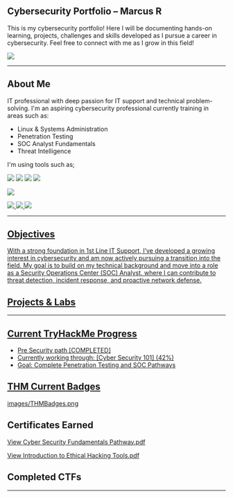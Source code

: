 ## Cybersecurity Portfolio – Marcus R

This is my cybersecurity portfolio! Here I will be documenting hands-on learning, projects, challenges and skills developed as I pursue a career in cybersecurity.
Feel free to connect with me as I grow in this field!

<a href="https://www.linkedin.com/in/marcus-radosta-b4676717a/"><img src="https://img.shields.io/badge/-LinkedIn-0072b1?&style=for-the-badge&logo+linkedin&logoColor=white" /></a>

---

## About Me

IT professional with deep passion for IT support and technical problem-solving. I'm an aspiring cybersecurity professional currently training in areas such as:

- Linux & Systems Administration
- Penetration Testing
- SOC Analyst Fundamentals
- Threat Intelligence

I'm using tools such as; 
<!-- Kali Linux -->
<img src="https://img.shields.io/badge/-Kali_Linux-557C94?style=for-the-badge&logo=kalilinux&logoColor=white"/>

<!-- Nmap -->
<img src="https://img.shields.io/badge/-Nmap-4B8BBE?style=for-the-badge&logo=gnometerminal&logoColor=white"/>

<!-- Wireshark -->
<img src="https://img.shields.io/badge/-Wireshark-1679A7?style=for-the-badge&logo=wireshark&logoColor=white"/>

<!-- Metasploit -->
<img src="https://img.shields.io/badge/-Metasploit-3F3F3F?style=for-the-badge&logo=tryhackme&logoColor=white"/>

<!-- John the Ripper -->
<a href="https://github.com/CyberMarcR/Password-Hash-Cracking-Lab"><img src="https://img.shields.io/badge/-John_the_Ripper-8B0000?style=for-the-badge&logo=linux&logoColor=white"/>

<!-- Nikto -->
<img src="https://img.shields.io/badge/-Nikto-FF6600?style=for-the-badge&logo=apache&logoColor=white"/>

<!-- DirBuster -->
<img src="https://img.shields.io/badge/-DirBuster-444444?style=for-the-badge&logo=codeforces&logoColor=white"/>

<!-- Burp Suite -->
<img src="https://img.shields.io/badge/-Burp_Suite-F46F25?style=for-the-badge&logo=burpsuite&logoColor=white"/>



---
## Objectives
With a strong foundation in 1st Line IT Support, I’ve developed a growing interest in cybersecurity and am now actively pursuing a transition into the field. My goal is to build on my technical background and move into a role as a Security Operations Center (SOC) Analyst, where I can contribute to threat detection, incident response, and proactive network defense.

## Projects & Labs

---

## Current TryHackMe Progress

- Pre Security path [COMPLETED]
- Currently working through: [Cyber Security 101] (42%)
- Goal: Complete Penetration Testing and SOC Pathways

## THM Current Badges
[images/THMBadges.png](https://github.com/CyberMarcR/images/blob/main/THMBadges.png)

## Certificates Earned 
[View Cyber Security Fundamentals Pathway.pdf](https://github.com/CyberMarcR/images/blob/main/Cyber%20Security%20Fundamentals%20Pathway.pdf)

[View Introduction to Ethical Hacking Tools.pdf](https://github.com/CyberMarcR/images/blob/main/Introduction%20to%20Ethical%20Hacking%20Tools.pdf)
## Completed CTFs 

---
